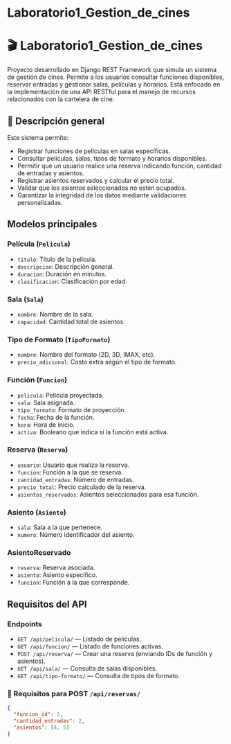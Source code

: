 # Laboratorio1_Gestion_de_cines
# 🎬 Laboratorio1_Gestion_de_cines

Proyecto desarrollado en Django REST Framework que simula un sistema de gestión de cines. Permite a los usuarios consultar funciones disponibles, reservar entradas y gestionar salas, películas y horarios. Está enfocado en la implementación de una API RESTful para el manejo de recursos relacionados con la cartelera de cine.

## 🚀 Descripción general

Este sistema permite:

- Registrar funciones de películas en salas específicas.
- Consultar películas, salas, tipos de formato y horarios disponibles.
- Permitir que un usuario realice una reserva indicando función, cantidad de entradas y asientos.
- Registrar asientos reservados y calcular el precio total.
- Validar que los asientos seleccionados no estén ocupados.
- Garantizar la integridad de los datos mediante validaciones personalizadas.

##  Modelos principales

###  Película (`Pelicula`)
- `titulo`: Título de la película.
- `descripcion`: Descripción general.
- `duracion`: Duración en minutos.
- `clasificacion`: Clasificación por edad.

###  Sala (`Sala`)
- `nombre`: Nombre de la sala.
- `capacidad`: Cantidad total de asientos.

###  Tipo de Formato (`TipoFormato`)
- `nombre`: Nombre del formato (2D, 3D, IMAX, etc).
- `precio_adicional`: Costo extra según el tipo de formato.

###  Función (`Funcion`)
- `pelicula`: Película proyectada.
- `sala`: Sala asignada.
- `tipo_formato`: Formato de proyección.
- `fecha`: Fecha de la función.
- `hora`: Hora de inicio.
- `activa`: Booleano que indica si la función está activa.

###  Reserva (`Reserva`)
- `usuario`: Usuario que realiza la reserva.
- `funcion`: Función a la que se reserva.
- `cantidad_entradas`: Número de entradas.
- `precio_total`: Precio calculado de la reserva.
- `asientos_reservados`: Asientos seleccionados para esa función.

###  Asiento (`Asiento`)
- `sala`: Sala a la que pertenece.
- `numero`: Número identificador del asiento.

###  AsientoReservado
- `reserva`: Reserva asociada.
- `asiento`: Asiento específico.
- `funcion`: Función a la que corresponde.

##  Requisitos del API

###  Endpoints

- `GET /api/pelicula/` — Listado de películas.
- `GET /api/funcion/` — Listado de funciones activas.
- `POST /api/reserva/` — Crear una reserva (enviando IDs de función y asientos).
- `GET /api/sala/` — Consulta de salas disponibles.
- `GET /api/tipo-formato/` — Consulta de tipos de formato.

### 🔸 Requisitos para POST `/api/reservas/`

```json
{
  "funcion_id": 2,
  "cantidad_entradas": 2,
  "asientos": [4, 5]
}
